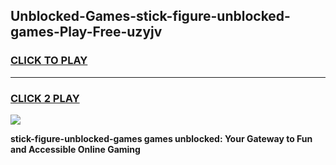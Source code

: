
## Unblocked-Games-stick-figure-unblocked-games-Play-Free-uzyjv
<h3>
<a href="https://premium76.site?title=stick-figure-unblocked-games&ref=09A">CLICK TO PLAY</a></h3>
<hr>

<h3>
<a href="https://premium76.site?title=stick-figure-unblocked-games&ref=09A">CLICK 2 PLAY</a>
  
</h3>

<a href="https://premium76.site?title=stick-figure-unblocked-games&ref=09A"><img src="https://clearcache.store/games.png"></a>


**stick-figure-unblocked-games games unblocked: Your Gateway to Fun and Accessible Online Gaming**
